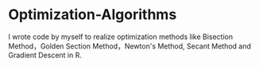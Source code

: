 # Optimization-Algorithms
I wrote code by myself to realize optimization methods like Bisection Method，Golden Section Method，Newton's Method, Secant Method and Gradient Descent in R. 
